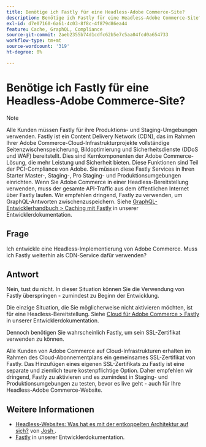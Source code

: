 ```yaml
---
title: Benötige ich Fastly für eine Headless-Adobe Commerce-Site?
description: Benötige ich Fastly für eine Headless-Adobe Commerce-Site?
exl-id: d7e07160-6a61-4c03-8f8c-4f879d86ea44
feature: Cache, GraphQL, Compliance
source-git-commit: 2aeb2355b74d1cdfc62b5e7c5aa04fcd0a654733
workflow-type: tm+mt
source-wordcount: '319'
ht-degree: 0%

---
```


# Benötige ich Fastly für eine Headless-Adobe Commerce-Site?

>[!NOTE]
>
>Alle Kunden müssen Fastly für ihre Produktions- und Staging-Umgebungen verwenden. Fastly ist ein Content Delivery Network (CDN), das im Rahmen Ihrer Adobe Commerce-Cloud-Infrastrukturprojekte vollständige Seitenzwischenspeicherung, Bildoptimierung und Sicherheitsdienste (DDoS und WAF) bereitstellt. Dies sind Kernkomponenten der Adobe Commerce-Lösung, die mehr Leistung und Sicherheit bieten. Diese Funktionen sind Teil der PCI-Compliance von Adobe. Sie müssen diese Fastly Services in Ihren Starter Master-, Staging-, Pro Staging- und Produktionsumgebungen einrichten. Wenn Sie Adobe Commerce in einer Headless-Bereitstellung verwenden, muss der gesamte API-Traffic aus dem öffentlichen Internet über Fastly laufen. Wir empfehlen dringend, Fastly zu verwenden, um GraphQL-Antworten zwischenzuspeichern. Siehe [GraphQL-Entwicklerhandbuch > Caching mit Fastly](https://developer.adobe.com/commerce/webapi/graphql/usage/caching/#caching-with-fastly) in unserer Entwicklerdokumentation.

## **Frage**

Ich entwickle eine Headless-Implementierung von Adobe Commerce. Muss ich Fastly weiterhin als CDN-Service dafür verwenden?

## **Antwort**

Nein, tust du nicht. In dieser Situation können Sie die Verwendung von Fastly überspringen - zumindest zu Beginn der Entwicklung.

Die einzige Situation, die Sie möglicherweise nicht aktivieren möchten, ist für eine Headless-Bereitstellung.
Siehe [Cloud für Adobe Commerce > Fastly](https://experienceleague.adobe.com/de/docs/commerce-cloud-service/user-guide/cdn/fastly) in unserer Entwicklerdokumentation.

Dennoch benötigen Sie wahrscheinlich Fastly, um sein SSL-Zertifikat verwenden zu können.

Alle Kunden von Adobe Commerce auf Cloud-Infrastrukturen erhalten im Rahmen des Cloud-Abonnementplans ein gemeinsames SSL-Zertifikat von Fastly. Das Hinzufügen eines eigenen SSL-Zertifikats zu Fastly ist eine separate und ziemlich teure kostenpflichtige Option. Daher empfehlen wir dringend, Fastly zu aktivieren und es zumindest in Staging- und Produktionsumgebungen zu testen, bevor es live geht - auch für Ihre Headless-Adobe Commerce-Website.

## Weitere Informationen

* [Headless-Websites: Was hat es mit der entkoppelten Architektur auf sich?](https://pantheon.io/blog/headless-websites-whats-big-deal-decoupled-architecture) von [Josh &#x200B;](https://pantheon.io/team/josh-koenig).
* [Fastly](https://experienceleague.adobe.com/de/docs/commerce-cloud-service/user-guide/cdn/fastly) in unserer Entwicklerdokumentation.
